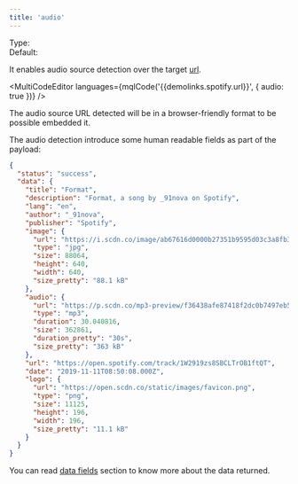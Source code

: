 ```yaml
---
title: 'audio'
--- 
```


Type: <Type children='<boolean>'/><br/>
Default: <Type children='false'/>

It enables audio source detection over the target [url](/docs/api/parameters/url).

<MultiCodeEditor languages={mqlCode('{{demolinks.spotify.url}}', { audio: true })} />

<Figcaption children="Some websites can be different output based on User Agent." />

The audio source URL detected will be in a browser-friendly format to be possible embedded it.

The audio detection introduce some human readable fields as part of the payload:

```json
{
  "status": "success",
  "data": {
    "title": "Format",
    "description": "Format, a song by _91nova on Spotify",
    "lang": "en",
    "author": "_91nova",
    "publisher": "Spotify",
    "image": {
      "url": "https://i.scdn.co/image/ab67616d0000b27351b9595d03c3a8fb3ffe9f1a",
      "type": "jpg",
      "size": 88064,
      "height": 640,
      "width": 640,
      "size_pretty": "88.1 kB"
    },
    "audio": {
      "url": "https://p.scdn.co/mp3-preview/f36438afe87418f2dc0b7497eb5e7e5fa89e6bf8?cid=162b7dc01f3a4a2ca32ed3cec83d1e02",
      "type": "mp3",
      "duration": 30.040816,
      "size": 362861,
      "duration_pretty": "30s",
      "size_pretty": "363 kB"
    },
    "url": "https://open.spotify.com/track/1W2919zs8SBCLTrOB1ftQT",
    "date": "2019-11-11T08:50:08.000Z",
    "logo": {
      "url": "https://open.scdn.co/static/images/favicon.png",
      "type": "png",
      "size": 11125,
      "height": 196,
      "width": 196,
      "size_pretty": "11.1 kB"
    }
  }
}
```

You can read [data fields](/docs/api/getting-started/data-fields) section to know more about the data returned.
